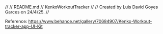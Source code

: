 //
//  README.md
//  KenkoWorkoutTracker
//
//  Created by Luis David Goyes Garces on 24/4/25.
//

Reference:
https://www.behance.net/gallery/70684907/Kenko-Workout-tracker-app-UI-Kit
